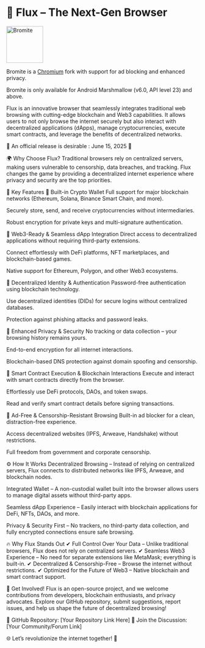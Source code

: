 # 🚀 Flux – The Next-Gen Browser
<a href="[https://www.bromite.org](https://t.me/fluxBRinfo)">
  <img title="Bromite - take back your browser!" src="https://ltdfoto.ru/images/2025/03/24/rounded-in-photoretrica-ULUCSENO-SR-2-min-1.png" width="96" alt="Bromite" />
</a>

Bromite is a [Chromium](https://www.chromium.org/Home) fork with support for ad blocking and enhanced privacy.

Bromite is only available for Android Marshmallow (v6.0, API level 23) and above.

 
Flux is an innovative browser that seamlessly integrates traditional web browsing with cutting-edge blockchain and Web3 capabilities. It allows users to not only browse the internet securely but also interact with decentralized applications (dApps), manage cryptocurrencies, execute smart contracts, and leverage the benefits of decentralized networks.

🚀 An official release is desirable : June 15, 2025 🚀

🌍 Why Choose Flux?
Traditional browsers rely on centralized servers, making users vulnerable to censorship, data breaches, and tracking. Flux changes the game by providing a decentralized internet experience where privacy and security are the top priorities.

🔑 Key Features
🔹 Built-in Crypto Wallet
Full support for major blockchain networks (Ethereum, Solana, Binance Smart Chain, and more).

Securely store, send, and receive cryptocurrencies without intermediaries.

Robust encryption for private keys and multi-signature authentication.

🔹 Web3-Ready & Seamless dApp Integration
Direct access to decentralized applications without requiring third-party extensions.

Connect effortlessly with DeFi platforms, NFT marketplaces, and blockchain-based games.

Native support for Ethereum, Polygon, and other Web3 ecosystems.

🔹 Decentralized Identity & Authentication
Password-free authentication using blockchain technology.

Use decentralized identities (DIDs) for secure logins without centralized databases.

Protection against phishing attacks and password leaks.

🔹 Enhanced Privacy & Security
No tracking or data collection – your browsing history remains yours.

End-to-end encryption for all internet interactions.

Blockchain-based DNS protection against domain spoofing and censorship.

🔹 Smart Contract Execution & Blockchain Interactions
Execute and interact with smart contracts directly from the browser.

Effortlessly use DeFi protocols, DAOs, and token swaps.

Read and verify smart contract details before signing transactions.

🔹 Ad-Free & Censorship-Resistant Browsing
Built-in ad blocker for a clean, distraction-free experience.

Access decentralized websites (IPFS, Arweave, Handshake) without restrictions.

Full freedom from government and corporate censorship.

⚙️ How It Works
Decentralized Browsing – Instead of relying on centralized servers, Flux connects to distributed networks like IPFS, Arweave, and blockchain nodes.

Integrated Wallet – A non-custodial wallet built into the browser allows users to manage digital assets without third-party apps.

Seamless dApp Experience – Easily interact with blockchain applications for DeFi, NFTs, DAOs, and more.

Privacy & Security First – No trackers, no third-party data collection, and fully encrypted connections ensure safe browsing.

🔥 Why Flux Stands Out
✔ Full Control Over Your Data – Unlike traditional browsers, Flux does not rely on centralized servers.
✔ Seamless Web3 Experience – No need for separate extensions like MetaMask; everything is built-in.
✔ Decentralized & Censorship-Free – Browse the internet without restrictions.
✔ Optimized for the Future of Web3 – Native blockchain and smart contract support.

🚀 Get Involved!
Flux is an open-source project, and we welcome contributions from developers, blockchain enthusiasts, and privacy advocates. Explore our GitHub repository, submit suggestions, report issues, and help us shape the future of decentralized browsing!

🔗 GitHub Repository: [Your Repository Link Here]
📢 Join the Discussion: [Your Community/Forum Link]

🌐 Let’s revolutionize the internet together! 🚀
